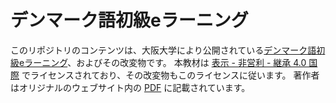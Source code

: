 # デンマーク語初級eラーニング

このリポジトリのコンテンツは、大阪大学により公開されている[デンマーク語初級eラーニング](http://el.minoh.osaka-u.ac.jp/wl/da/index.html)、およびその改変物です。
本教材は [表示 - 非営利 - 継承 4.0 国際](https://creativecommons.org/licenses/by-nc-sa/4.0/deed.ja) でライセンスされており、その改変物もこのライセンスに従います。
著作者はオリジナルのウェブサイト内の [PDF](http://el.minoh.osaka-u.ac.jp/wl/da/pdf/staff.pdf) に記載されています。
